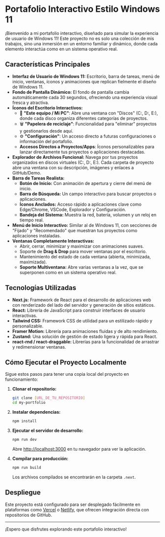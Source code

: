 # Portafolio Interactivo Estilo Windows 11

¡Bienvenido a mi portafolio interactivo, diseñado para simular la experiencia de usuario de Windows 11! Este proyecto no es solo una colección de mis trabajos, sino una inmersión en un entorno familiar y dinámico, donde cada elemento interactúa como en un sistema operativo real.

## Características Principales

*   **Interfaz de Usuario de Windows 11:** Escritorio, barra de tareas, menú de inicio, ventanas, íconos y animaciones que replican fielmente el diseño de Windows 11.
*   **Fondo de Pantalla Dinámico:** El fondo de pantalla cambia automáticamente cada 30 segundos, ofreciendo una experiencia visual fresca y atractiva.
*   **Íconos del Escritorio Interactivos:**
    *   📂 **"Este equipo / Mi PC"**: Abre una ventana con "Discos" (C:, D:, E:), donde cada disco organiza diferentes categorías de proyectos.
    *   🗑️ **"Papelera de reciclaje"**: Funcionalidad para "eliminar" proyectos y gestionarlos desde aquí.
    *   ⚙️ **"Configuración"**: Un acceso directo a futuras configuraciones o información del portafolio.
    *   **Accesos Directos a Proyectos/Apps**: Íconos personalizables para lanzar directamente tus proyectos o aplicaciones destacadas.
*   **Explorador de Archivos Funcional:** Navega por tus proyectos organizados en discos virtuales (C:, D:, E:). Cada carpeta de proyecto abre una ventana con su descripción, imágenes y enlaces a GitHub/Demo.
*   **Barra de Tareas Realista:**
    *   **Botón de Inicio:** Con animación de apertura y cierre del menú de inicio.
    *   **Barra de Búsqueda:** Un campo interactivo para buscar proyectos o aplicaciones.
    *   **Íconos Anclados:** Acceso rápido a aplicaciones clave como Edge/Chrome, VSCode, Explorador y Configuración.
    *   **Bandeja del Sistema:** Muestra la red, batería, volumen y un reloj en tiempo real.
*   **Menú de Inicio Interactivo:** Similar al de Windows 11, con secciones de "Fijado" y "Recomendado" que muestran tus proyectos como aplicaciones instaladas.
*   **Ventanas Completamente Interactivas:**
    *   Abrir, cerrar, minimizar y maximizar con animaciones suaves.
    *   Soporte de **Drag & Drop** para mover ventanas por el escritorio.
    *   Mantenimiento del estado de cada ventana (abierta, minimizada, maximizada).
    *   **Soporte Multiventana:** Abre varias ventanas a la vez, que se superponen como en un sistema operativo real.

## Tecnologías Utilizadas

*   **Next.js:** Framework de React para el desarrollo de aplicaciones web con renderizado del lado del servidor y generación de sitios estáticos.
*   **React:** Librería de JavaScript para construir interfaces de usuario interactivas.
*   **Tailwind CSS:** Framework CSS de utilidad para un estilizado rápido y personalizable.
*   **Framer Motion:** Librería para animaciones fluidas y de alto rendimiento.
*   **Zustand:** Una solución de gestión de estado ligera y rápida para React.
*   **react-rnd / react-draggable:** Librerías para la funcionalidad de arrastrar y redimensionar ventanas.

## Cómo Ejecutar el Proyecto Localmente

Sigue estos pasos para tener una copia local del proyecto en funcionamiento:

1.  **Clonar el repositorio:**
    ```bash
    git clone [URL_DE_TU_REPOSITORIO]
    cd my-portfolio
    ```
2.  **Instalar dependencias:**
    ```bash
    npm install
    ```
3.  **Ejecutar el servidor de desarrollo:**
    ```bash
    npm run dev
    ```
    Abre [http://localhost:3000](http://localhost:3000) en tu navegador para ver la aplicación.

4.  **Compilar para producción:**
    ```bash
    npm run build
    ```
    Los archivos compilados se encontrarán en la carpeta `.next`.

## Despliegue

Este proyecto está configurado para ser desplegado fácilmente en plataformas como [Vercel](https://vercel.com/) o [Netlify](https://www.netlify.com/), que ofrecen integración directa con repositorios de GitHub.

---

¡Espero que disfrutes explorando este portafolio interactivo!
